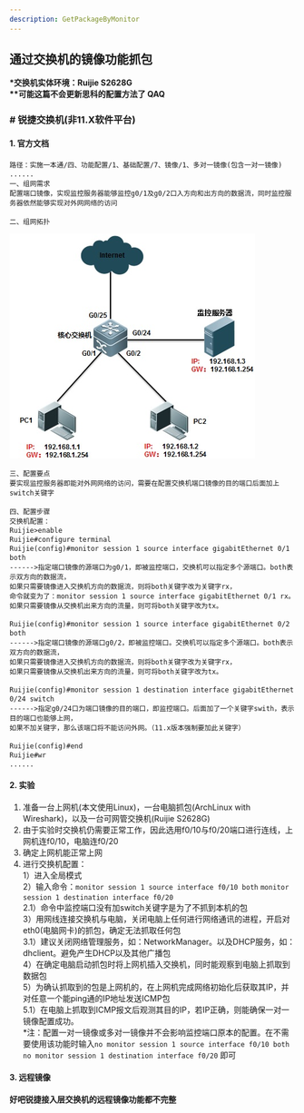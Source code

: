 ```yaml
---
description: GetPackageByMonitor
---
```



## 通过交换机的镜像功能抓包
**\*交换机实体环境：Ruijie S2628G**  
**\*\*可能这篇不会更新思科的配置方法了 QAQ**

### # 锐捷交换机(非11.X软件平台)
#### 1. 官方文档
```
路径：实施一本通/四、功能配置/1、基础配置/7、镜像/1、多对一镜像(包含一对一镜像)
......
一、组网需求
配置端口镜像，实现监控服务器能够监控g0/1及g0/2口入方向和出方向的数据流，同时监控服务器依然能够实现对外网网络的访问

二、组网拓扑
```
![Topology](../../.gitbook/assets/RG-Monitor-Topology.png)
```
三、配置要点
要实现监控服务器即能对外网网络的访问，需要在配置交换机端口镜像的目的端口后面加上switch关键字

四、配置步骤  
交换机配置：
Ruijie>enable                                     
Ruijie#configure terminal
Ruijie(config)#monitor session 1 source interface gigabitEthernet 0/1 both
------>指定端口镜像的源端口为g0/1，即被监控端口，交换机可以指定多个源端口。both表示双方向的数据流，
如果只需要镜像进入交换机方向的数据流，则将both关键字改为关键字rx，
命令就变为了：monitor session 1 source interface gigabitEthernet 0/1 rx。
如果只需要镜像从交换机出来方向的流量，则可将both关键字改为tx。

Ruijie(config)#monitor session 1 source interface gigabitEthernet 0/2 both
------>指定端口镜像的源端口g0/2，即被监控端口。交换机可以指定多个源端口。both表示双方向的数据流，
如果只需要镜像进入交换机方向的数据流，则将both关键字改为关键字rx，
如果只需要镜像从交换机出来方向的流量，则可将both关键字改为tx。

Ruijie(config)#monitor session 1 destination interface gigabitEthernet 0/24 switch
------>指定g0/24口为端口镜像的目的端口，即监控端口。后面加了一个关键字swith，表示目的端口也能够上网，
如果不加关键字，那么该端口将不能访问外网。（11.x版本强制要加此关键字）

Ruijie(config)#end
Ruijie#wr
......
```
#### 2. 实验
1. 准备一台上网机(本文使用Linux)，一台电脑抓包(ArchLinux with Wireshark)，以及一台可网管交换机(Ruijie S2628G)  
2. 由于实验时交换机仍需要正常工作，因此选用f0/10与f0/20端口进行连线，上网机连f0/10，电脑连f0/20
3. 确定上网机能正常上网
4. 进行交换机配置：  
1）进入全局模式  
2）输入命令：`monitor session 1 source interface f0/10 both` `monitor session 1 destination interface f0/20`  
2.1）命令中监控端口没有加switch关键字是为了不抓到本机的包  
3）用网线连接交换机与电脑，关闭电脑上任何进行网络通讯的进程，开启对eth0(电脑网卡)的抓包，确定无法抓取任何包  
3.1）建议关闭网络管理服务，如：NetworkManager。以及DHCP服务，如：dhclient。避免产生DHCP以及其他广播包  
4）在确定电脑启动抓包时将上网机插入交换机，同时能观察到电脑上抓取到数据包  
5）为确认抓取到的包是上网机的，在上网机完成网络初始化后获取其IP，并对任意一个能ping通的IP地址发送ICMP包  
5.1）在电脑上抓取到ICMP报文后观测其目的IP，若IP正确，则能确保一对一镜像配置成功。  
\*注：配置一对一镜像或多对一镜像并不会影响监控端口原本的配置。在不需要使用该功能时输入`no monitor session 1 source interface f0/10 both` `no monitor session 1 destination interface f0/20`  即可

#### 3. 远程镜像
**好吧锐捷接入层交换机的远程镜像功能都不完整**
